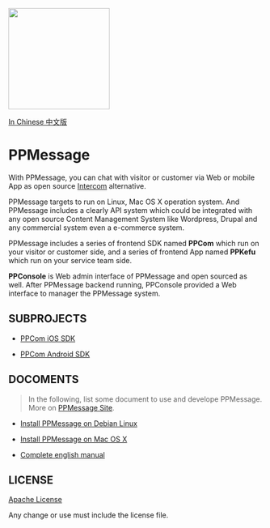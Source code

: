 
<!-- Customer             |  Service -->
<!-- :-------------------------:|:-------------------------: -->
<!-- ![](ppmessage/doc/ppcom.gif)  | ![](ppmessage/doc/ppkefu.gif) -->

<img src="ppmessage/doc/ppkefu-ppcom.gif" height=200px></img>

[In Chinese 中文版](ppmessage/doc/zh-cn/README.md)

# PPMessage

With PPMessage, you can chat with visitor or customer via Web or mobile App as open source [Intercom](http://intercom.io) alternative.

PPMessage targets to run on Linux, Mac OS X operation system. And PPMessage includes a clearly API system which could be integrated with any open source Content Management System like Wordpress, Drupal and any commercial system even a e-commerce system.

PPMessage includes a series of frontend SDK named **PPCom** which run on your visitor or customer side, and a series of frontend App named **PPKefu** which run on your service team side.

**PPConsole** is Web admin interface of PPMessage and open sourced as well. After PPMessage backend running, PPConsole provided a Web interface to manager the PPMessage system. 


## SUBPROJECTS

* [PPCom iOS SDK](https://github.com/PPMESSAGE/ppcom-ios-sdk)

* [PPCom Android SDK](https://github.com/PPMESSAGE/ppcom-android-sdk)


## DOCOMENTS

> In the following, list some document to use and develope PPMessage. More on [PPMessage Site](https://ppmessage.com).

* [Install PPMessage on Debian Linux](/ppmessage/doc/en-us/install-ppmessage-on-debian.md)

* [Install PPMessage on Mac OS X](/ppmessage/doc/en-us/install-ppmessage-on-mac-os-x.md)

* [Complete english manual](https://ppmessage.gitbooks.io/ppbook-en/content/)


## LICENSE 

[Apache License](LICENSE.md)

Any change or use must include the license file.

